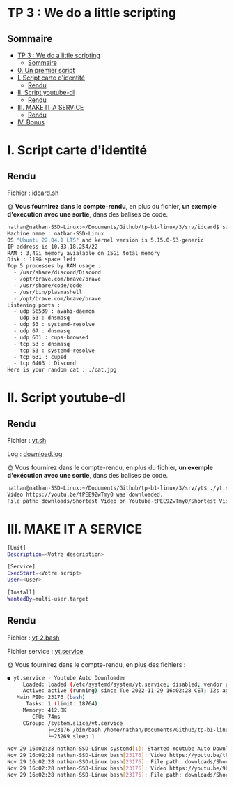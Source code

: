 # TP 3 : We do a little scripting

## Sommaire

- [TP 3 : We do a little scripting](#tp-3--we-do-a-little-scripting)
  - [Sommaire](#sommaire)
- [0. Un premier script](#0-un-premier-script)
- [I. Script carte d'identité](#i-script-carte-didentité)
  - [Rendu](#rendu)
- [II. Script youtube-dl](#ii-script-youtube-dl)
  - [Rendu](#rendu-1)
- [III. MAKE IT A SERVICE](#iii-make-it-a-service)
  - [Rendu](#rendu-2)
- [IV. Bonus](#iv-bonus)

# I. Script carte d'identité

## Rendu

Fichier : [idcard.sh](/3/srv/idcard/idcard.sh)

🌞 **Vous fournirez dans le compte-rendu**, en plus du fichier, **un exemple d'exécution avec une sortie**, dans des balises de code.

```bash
nathan@nathan-SSD-Linux:~/Documents/Github/tp-b1-linux/3/srv/idcard$ sudo ./idcard.sh 
Machine name : nathan-SSD-Linux
OS "Ubuntu 22.04.1 LTS" and kernel version is 5.15.0-53-generic
IP address is 10.33.18.254/22
RAM : 3,4Gi memory avialable on 15Gi total memory
Disk : 119G space left
Top 5 processes by RAM usage :
  - /usr/share/discord/Discord
  - /opt/brave.com/brave/brave
  - /usr/share/code/code
  - /usr/bin/plasmashell
  - /opt/brave.com/brave/brave
Listening ports :
  - udp 56539 : avahi-daemon
  - udp 53 : dnsmasq
  - udp 53 : systemd-resolve
  - udp 67 : dnsmasq
  - udp 631 : cups-browsed
  - tcp 53 : dnsmasq
  - tcp 53 : systemd-resolve
  - tcp 631 : cupsd
  - tcp 6463 : Discord
Here is your random cat : ./cat.jpg
```

# II. Script youtube-dl

## Rendu

Fichier : [yt.sh](/3/srv/yt/yt.sh)

Log : [download.log](/3/srv/yt/download.log)

🌞 Vous fournirez dans le compte-rendu, en plus du fichier, **un exemple d'exécution avec une sortie**, dans des balises de code.

```bash
nathan@nathan-SSD-Linux:~/Documents/Github/tp-b1-linux/3/srv/yt$ ./yt.sh https://youtu.be/tPEE9ZwTmy0
Video https://youtu.be/tPEE9ZwTmy0 was downloaded.
File path: downloads/Shortest Video on Youtube-tPEE9ZwTmy0/Shortest Video on Youtube-tPEE9ZwTmy0.mp4
```

# III. MAKE IT A SERVICE

```bash
[Unit]
Description=<Votre description>

[Service]
ExecStart=<Votre script>
User=<User>

[Install]
WantedBy=multi-user.target
```

## Rendu

Fichier : [yt-2.bash](/3/srv/yt/yt-v2.sh)

Fichier service : [yt.service](/3/srv/yt/yt.service)

🌞 Vous fournirez dans le compte-rendu, en plus des fichiers :

```bash
● yt.service - Youtube Auto Downloader
     Loaded: loaded (/etc/systemd/system/yt.service; disabled; vendor preset: enabled)
     Active: active (running) since Tue 2022-11-29 16:02:28 CET; 12s ago
   Main PID: 23176 (bash)
      Tasks: 1 (limit: 18764)
     Memory: 412.0K
        CPU: 74ms
     CGroup: /system.slice/yt.service
             ├─23176 /bin/bash /home/nathan/Documents/Github/tp-b1-linux/3/srv/yt-2/yt-2.sh
             └─23269 sleep 1
```

```bash
Nov 29 16:02:28 nathan-SSD-Linux systemd[1]: Started Youtube Auto Downloader.
Nov 29 16:02:28 nathan-SSD-Linux bash[23176]: Video https://youtu.be/tPEE9ZwTmy0 was downloaded.
Nov 29 16:02:28 nathan-SSD-Linux bash[23176]: File path: downloads/Shortest Video on Youtube-tPEE9ZwTmy0/Shortest Video on Youtube-tPEE9ZwTmy0.mp4
Nov 29 16:02:28 nathan-SSD-Linux bash[23176]: Video https://youtu.be/9bZkp7q19f0 was downloaded.
Nov 29 16:02:28 nathan-SSD-Linux bash[23176]: File path: downloads/Shortest Video on Youtube-9bZkp7q19f0/Shortest Video on Youtube-9bZkp7q19f0.mp4
```